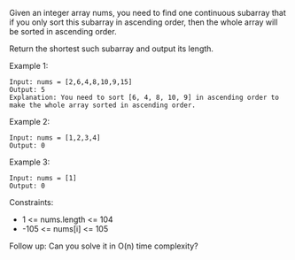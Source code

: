 Given an integer array nums, you need to find one continuous subarray that if you only sort this subarray in ascending
order, then the whole array will be sorted in ascending order.

Return the shortest such subarray and output its length.

Example 1:

```
Input: nums = [2,6,4,8,10,9,15]
Output: 5
Explanation: You need to sort [6, 4, 8, 10, 9] in ascending order to make the whole array sorted in ascending order.
```

Example 2:

```
Input: nums = [1,2,3,4]
Output: 0
```

Example 3:

```
Input: nums = [1]
Output: 0
```

Constraints:

- 1 <= nums.length <= 104
- -105 <= nums[i] <= 105

Follow up: Can you solve it in O(n) time complexity?